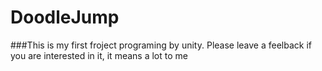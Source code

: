# DoodleJump
###This is my first froject programing by unity. Please leave a feelback if you are interested in it, it means a lot to me
